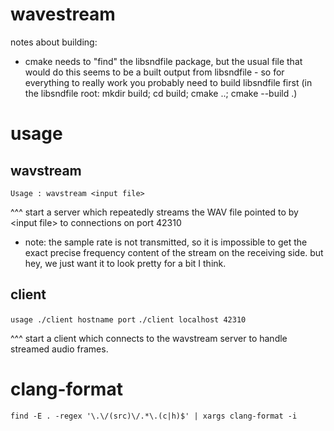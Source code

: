 # wavestream

notes about building:
* cmake needs to "find" the libsndfile package, but the usual file that would do this seems to be a built output from libsndfile - so for everything to really work you probably need to build libsndfile first (in the libsndfile root: mkdir build; cd build; cmake ..; cmake --build .)


# usage

## wavstream
```Usage : wavstream <input file>```

^^^ start a server which repeatedly streams the WAV file pointed to by \<input file\> to connections on port 42310
* note: the sample rate is not transmitted, so it is impossible to get the exact precise frequency content of the stream on the receiving side. but hey, we just want it to look pretty for a bit I think.

## client

```usage ./client hostname port```
```./client localhost 42310```

^^^ start a client which connects to the wavstream server to handle streamed audio frames.

# clang-format

```find -E . -regex '\.\/(src)\/.*\.(c|h)$' | xargs clang-format -i```

